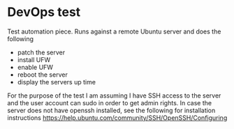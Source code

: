 DevOps test
===========

Test automation piece. Runs against a remote Ubuntu server and does the following

* patch the server
* install UFW
* enable UFW
* reboot the server
* display the servers up time

For the purpose of the test I am assuming I have SSH access to the server
and the user account can sudo in order to get admin rights.
In case the server does not have openssh installed,
see the following for installation instructions
https://help.ubuntu.com/community/SSH/OpenSSH/Configuring
